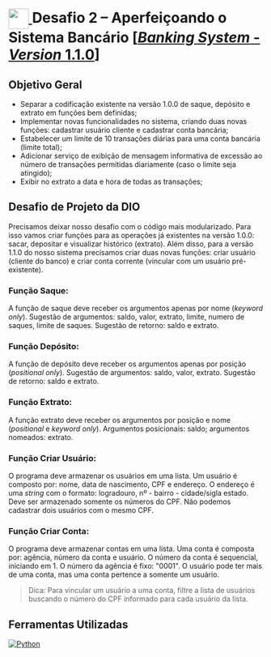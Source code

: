 <h1>
  <a href="https://www.dio.me/">
    <img align="center" width="40px" src="https://hermes.digitalinnovation.one/assets/diome/logo-minimized.png">
  </a>
  <span>
    Desafio 2 – Aperfeiçoando o Sistema Bancário [<a href="main.py"><em>Banking System</em> - <em>Version</em> 1.1.0</a>]
  </span>
</h1>   

## Objetivo Geral

- Separar a codificação existente na versão 1.0.0 de saque, depósito e extrato em funções bem definidas; 
- Implementar novas funcionalidades no sistema, criando duas novas funções: cadastrar usuário cliente e cadastrar conta bancária;
- Estabelecer um limite de 10 transações diárias para uma conta bancária (limite total);
- Adicionar serviço de exibição de mensagem informativa de excessão ao número de transações permitidas diariamente (caso o limite seja atingido);
- Exibir no extrato a data e hora de todas as transações;

## Desafio de Projeto da DIO

Precisamos deixar nosso desafio com o código mais modularizado. Para isso vamos criar funções para as operações já existentes na versão 1.0.0: sacar, depositar e visualizar histórico (extrato). Além disso, para a versão 1.1.0 do nosso sistema precisamos criar duas novas funções: criar usuário (cliente do banco) e criar conta corrente (vincular com um usuário pré-existente). 

###  Função Saque:

A função de saque deve receber os argumentos apenas por nome (*keyword only*). Sugestão de argumentos: saldo, valor, extrato, limite, numero de saques, limite de saques. Sugestão de retorno: saldo e extrato.

###  Função Depósito:

A função de depósito deve receber os argumentos apenas por posição (*positional only*). Sugestão de argumentos: saldo, valor, extrato. Sugestão de retorno: saldo e extrato.

###  Função Extrato:

A função extrato deve receber os argumentos por posição e nome (*positional* e *keyword only*). Argumentos posicionais: saldo; argumentos nomeados: extrato.

###  Função Criar Usuário:

O programa deve armazenar os usuários em uma lista. Um usuário é composto por: nome, data de nascimento, CPF e endereço. O endereço é uma *string* com o formato: logradouro, nº - bairro - cidade/sigla estado. Deve ser armazenado somente os números do CPF. Não podemos cadastrar dois usuários com o mesmo CPF.

###  Função Criar Conta:

O programa deve armazenar contas em uma lista. Uma conta é composta por: agência, número da conta e usuário. O número da conta é sequencial, iniciando em 1. O número da agência é fixo: "0001". O usuário pode ter mais de uma conta, mas uma conta pertence a somente um usuário.

> Dica: Para vincular um usuário a uma conta, filtre a lista de usuários buscando o número do CPF informado para cada usuário da lista.

## Ferramentas Utilizadas

[![Python](https://img.shields.io/badge/Python-111?style=for-the-badge&logo=python&logoColor=3772A2)](https://docs.python.org/3/)
